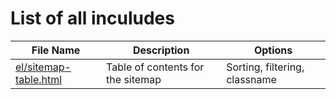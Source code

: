 # List of all inculudes


| File Name | Description | Options |
| --- | --- |--- |
| [el/sitemap-table.html](el/sitemap-table.html) | Table of contents for the sitemap | Sorting, filtering, classname |
